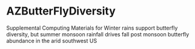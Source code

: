 # AZButterFlyDiversity
Supplemental Computing Materials for Winter rains support butterfly diversity, but summer monsoon rainfall drives fall post monsoon butterfly abundance in the arid southwest US
